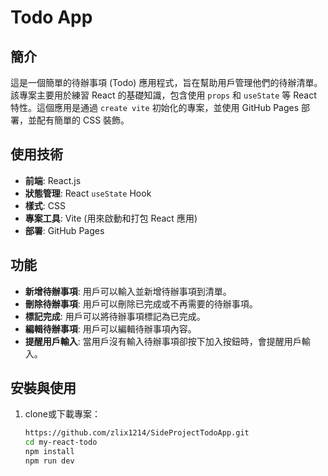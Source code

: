 # Todo App

## 簡介

這是一個簡單的待辦事項 (Todo) 應用程式，旨在幫助用戶管理他們的待辦清單。該專案主要用於練習 React 的基礎知識，包含使用 `props` 和 `useState` 等 React 特性。這個應用是通過 `create vite` 初始化的專案，並使用 GitHub Pages 部署，並配有簡單的 CSS 裝飾。

## 使用技術

- **前端**: React.js
- **狀態管理**: React `useState` Hook
- **樣式**: CSS
- **專案工具**: Vite (用來啟動和打包 React 應用)
- **部署**: GitHub Pages

## 功能

- **新增待辦事項**: 用戶可以輸入並新增待辦事項到清單。
- **刪除待辦事項**: 用戶可以刪除已完成或不再需要的待辦事項。
- **標記完成**: 用戶可以將待辦事項標記為已完成。
- **編輯待辦事項**: 用戶可以編輯待辦事項內容。
- **提醒用戶輸入**: 當用戶沒有輸入待辦事項卻按下加入按鈕時，會提醒用戶輸入。

## 安裝與使用

1. clone或下載專案：

   ```bash
   https://github.com/zlix1214/SideProjectTodoApp.git
   cd my-react-todo
   npm install
   npm run dev
